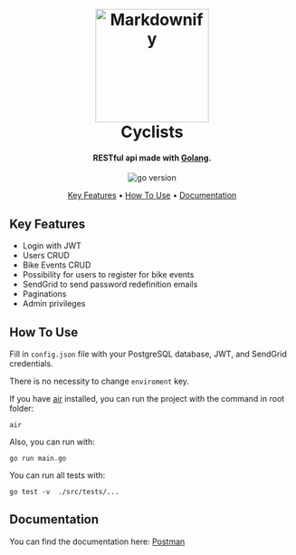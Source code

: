 <h1 align="center">
  <br>
  <a href="http://www.amitmerchant.com/electron-markdownify"><img src="https://img001.prntscr.com/file/img001/GNcP_Rd9S8We8vyzdKWmow.png" alt="Markdownify" width="200"></a>
  <br>
  Cyclists
  <br>
</h1>

<h4 align="center">RESTful api made with <a href="https://go.dev/" target="_blank">Golang</a>.</h4>

<p align="center">
  <a>
    <img src="https://img.shields.io/github/go-mod/go-version/matheusgb/cyclists" alt="go version">
  </a>
</p>

<p align="center">
  <a href="#key-features">Key Features</a> •
  <a href="#how-to-use">How To Use</a> •
  <a href="#documentation">Documentation</a>
</p>

## Key Features

* Login with JWT
* Users CRUD
* Bike Events CRUD
* Possibility for users to register for bike events
* SendGrid to send password redefinition emails
* Paginations
* Admin privileges

## How To Use

Fill in `config.json` file with your PostgreSQL database, JWT, and SendGrid credentials.

There is no necessity to change `enviroment` key.

If you have [air](https://github.com/air-verse/air) installed, you can run the project with the command in root folder:

```
air
```

Also, you can run with:

```
go run main.go
```

You can run all tests with:

```
go test -v  ./src/tests/... 
```

## Documentation

You can find the documentation here:
[Postman](https://documenter.getpostman.com/view/23223146/2sA3XQiNMY)

